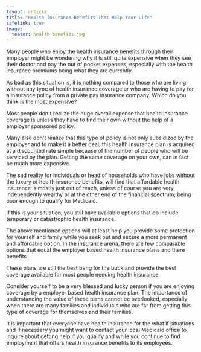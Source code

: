 ```yaml
---
layout: article
title: "Health Insurance Benefits That Help Your Life"
safelink: true
image:
  teaser: health-benefits.jpg
---
```


Many people who enjoy the health insurance benefits through their employer might be wondering why it is still quite expensive when they see their doctor and pay the out of pocket expenses, especially with the health insurance premiums being what they are currently. 

As bad as this situation is, it is nothing compared to those who are living without any type of health insurance coverage or who are having to pay for a insurance policy from a private pay insurance company. Which do you think is the most expensive?

Most people don't realize the huge overall expense that health insurance coverage is unless they have to find their own without the help of a employer sponsored policy. 

Many also don't realize that this type of policy is not only subsidized by the employer and to make it a better deal, this health insurance plan is acquired at a discounted rate simple because of the number of people who will be serviced by the plan. Getting the same coverage on your own, can in fact be much more expensive.

The sad reality for individuals or head of households who have jobs without the luxury of health insurance benefits, will find that affordable health insurance is mostly just out of reach, unless of course you are very independently wealthy or at the other end of the financial spectrum; being poor enough to qualify for Medicaid. 

If this is your situation, you still have available options that do include temporary or catastrophic health insurance.

The above mentioned options will at least help you provide some protection for yourself and family while you seek out and secure a more permanent and affordable option. In the insurance arena, there are few comparable options that equal the employer based health insurance plans and there benefits. 

These plans are still the best bang for the buck and provide the best coverage available for most people needing health insurance.

Consider yourself to be a very blessed and lucky person if you are enjoying coverage by a employer based health insurance plan. The importance of understanding the value of these plans cannot be overlooked, especially when there are many families and individuals who are far from getting this type of coverage for themselves and their families. 

It is important that everyone have health insurance for the what if situations and if necessary you might want to contact your local Medicaid office to inquire about getting help if you qualify and while you continue to find employment that offers health insurance benefits to its employees.
